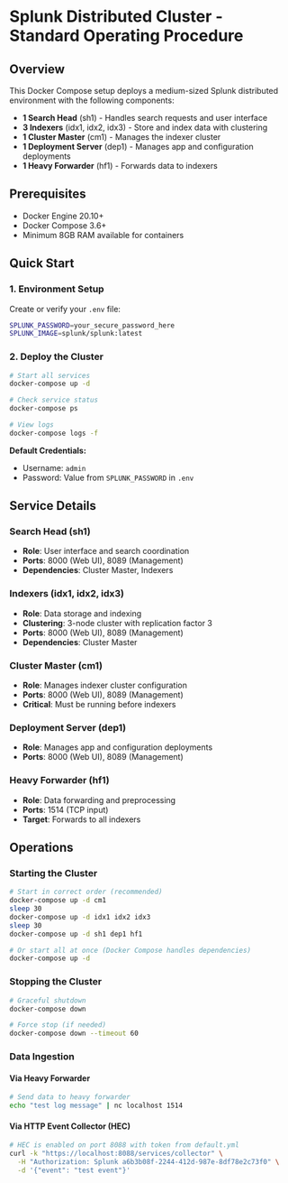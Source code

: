 # Splunk Distributed Cluster - Standard Operating Procedure

## Overview

This Docker Compose setup deploys a medium-sized Splunk distributed environment with the following components:

- **1 Search Head** (sh1) - Handles search requests and user interface
- **3 Indexers** (idx1, idx2, idx3) - Store and index data with clustering
- **1 Cluster Master** (cm1) - Manages the indexer cluster
- **1 Deployment Server** (dep1) - Manages app and configuration deployments
- **1 Heavy Forwarder** (hf1) - Forwards data to indexers

## Prerequisites

- Docker Engine 20.10+
- Docker Compose 3.6+
- Minimum 8GB RAM available for containers

## Quick Start

### 1. Environment Setup

Create or verify your `.env` file:

```bash
SPLUNK_PASSWORD=your_secure_password_here
SPLUNK_IMAGE=splunk/splunk:latest
```

### 2. Deploy the Cluster

```bash
# Start all services
docker-compose up -d

# Check service status
docker-compose ps

# View logs
docker-compose logs -f
```

**Default Credentials:**

- Username: `admin`
- Password: Value from `SPLUNK_PASSWORD` in `.env`

## Service Details

### Search Head (sh1)

- **Role**: User interface and search coordination
- **Ports**: 8000 (Web UI), 8089 (Management)
- **Dependencies**: Cluster Master, Indexers

### Indexers (idx1, idx2, idx3)

- **Role**: Data storage and indexing
- **Clustering**: 3-node cluster with replication factor 3
- **Ports**: 8000 (Web UI), 8089 (Management)
- **Dependencies**: Cluster Master

### Cluster Master (cm1)

- **Role**: Manages indexer cluster configuration
- **Ports**: 8000 (Web UI), 8089 (Management)
- **Critical**: Must be running before indexers

### Deployment Server (dep1)

- **Role**: Manages app and configuration deployments
- **Ports**: 8000 (Web UI), 8089 (Management)

### Heavy Forwarder (hf1)

- **Role**: Data forwarding and preprocessing
- **Ports**: 1514 (TCP input)
- **Target**: Forwards to all indexers

## Operations

### Starting the Cluster

```bash
# Start in correct order (recommended)
docker-compose up -d cm1
sleep 30
docker-compose up -d idx1 idx2 idx3
sleep 30
docker-compose up -d sh1 dep1 hf1

# Or start all at once (Docker Compose handles dependencies)
docker-compose up -d
```

### Stopping the Cluster

```bash
# Graceful shutdown
docker-compose down

# Force stop (if needed)
docker-compose down --timeout 60
```

### Data Ingestion

#### Via Heavy Forwarder

```bash
# Send data to heavy forwarder
echo "test log message" | nc localhost 1514
```

#### Via HTTP Event Collector (HEC)

```bash
# HEC is enabled on port 8088 with token from default.yml
curl -k "https://localhost:8088/services/collector" \
  -H "Authorization: Splunk a6b3b08f-2244-412d-987e-8df78e2c73f0" \
  -d '{"event": "test event"}'
```
